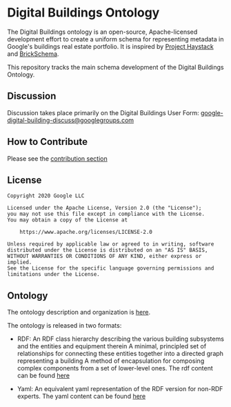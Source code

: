 # Digital Buildings Ontology

The Digital Buildings ontology is an open-source, Apache-licensed development effort to create a uniform schema for representing metadata in Google's buildings real estate portfolio. It is inspired by [Project Haystack](https://project-haystack.org/tag) and [BrickSchema](https://brickschema.org/).

This repository tracks the main schema development of the Digital Buildings Ontology.


## Discussion
Discussion takes place primarily on the Digital Buildings User Form: [google-digital-building-discuss@googlegroups.com](mailto:google-digital-building-discuss@googlegroups.com)


## How to Contribute

Please see the [contribution section](./CONTRIBUTING.md)

## License
```
Copyright 2020 Google LLC

Licensed under the Apache License, Version 2.0 (the "License");
you may not use this file except in compliance with the License.
You may obtain a copy of the License at

    https://www.apache.org/licenses/LICENSE-2.0

Unless required by applicable law or agreed to in writing, software
distributed under the License is distributed on an "AS IS" BASIS,
WITHOUT WARRANTIES OR CONDITIONS OF ANY KIND, either express or implied.
See the License for the specific language governing permissions and
limitations under the License.
```

## Ontology

The ontology description and organization is [here](./ontology/ontology.md).

The ontology is released in two formats:

* RDF: An RDF class hierarchy describing the various building subsystems and the entities and equipment therein A minimal, principled set of relationships for connecting these entities together into a directed graph representing a building A method of encapsulation for composing complex components from a set of lower-level ones. The rdf content can be found [here](/ontology/rdf)

* Yaml: An equivalent yaml representation of the RDF version for non-RDF experts. The yaml content can be found [here](/ontology/yaml)


